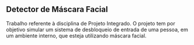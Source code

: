 ## Detector de Máscara Facial

Trabalho referente à disciplina de Projeto Integrado. O projeto tem por objetivo simular 
um sistema de desbloqueio de entrada de uma pessoa, em um ambiente interno, que esteja utilizando máscara facial.

